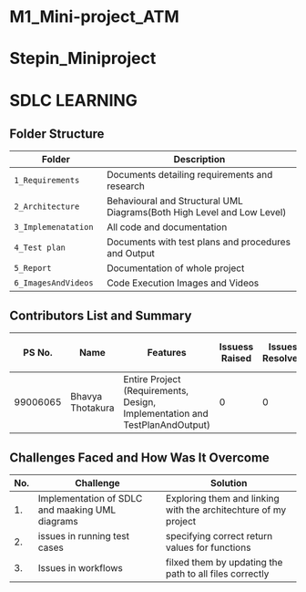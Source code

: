 # M1_Mini-project_ATM
# Stepin_Miniproject

# SDLC LEARNING



## Folder Structure
Folder                   | Description
-------------------------| -----------------------------------------
`1_Requirements`         | Documents detailing requirements and research
`2_Architecture     `         | Behavioural and Structural UML Diagrams(Both High Level and Low Level)
`3_Implemenatation `     | All code and documentation
`4_Test plan     `       | Documents with test plans and procedures and Output
`5_Report`               | Documentation of whole project
`6_ImagesAndVideos`      | Code Execution Images and Videos

## Contributors List and Summary
PS No. |  Name               |    Features    | Issuess Raised |Issues Resolved|No Test Cases|Test Case Pass
-------|---------------------|----------------|----------------|---------------|-------------|--------------
99006065 | Bhavya Thotakura  | Entire Project (Requirements, Design, Implementation and TestPlanAndOutput)  | 0        |0  | 0 | 0    
  
## Challenges Faced and How Was It Overcome
| No. | Challenge | Solution
|-----|-----------|--------
|1. | Implementation of SDLC and maaking UML diagrams | Exploring them and linking with the architechture of my project 
|2. | issues in running test cases | specifying correct return values for functions
|3. | Issues in workflows | filxed them by updating the path to all files correctly
